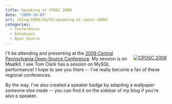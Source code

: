 ```yaml
---
title: Speaking at CPOSC 2009
date: "2009-10-05"
url: /blog/2009/10/05/speaking-at-cposc-2009/
categories:
  - Conferences
  - Databases
  - Open Source
---
```

<p style="float:right">
  <a href="http://cposc.org/" target="_blank"><img src="http://www.xaprb.com/media/2009/10/cposc_speaker.jpg" alt="CPOSC 2009" /></a>
</p>

I'll be attending and presenting at the [2009 Central Pennsylvania Open-Source Conference][1]. My session is on Maatkit. I see Tom Clark has a session on MySQL performance! I hope to see you there -- I've really become a fan of these regional conferences.

By the way, I've also created a speaker badge by adapting a wallpaper someone else made -- you can find it on the sidebar of my blog if you're also a speaker.

<br style="clear:both" />

 [1]: http://cposc.org/
